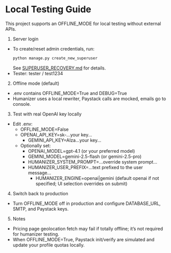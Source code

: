 # Local Testing Guide

This project supports an OFFLINE_MODE for local testing without external APIs.

1) Server login
- To create/reset admin credentials, run:
  ```bash
  python manage.py create_new_superuser
  ```
  See [SUPERUSER_RECOVERY.md](SUPERUSER_RECOVERY.md) for details.
- Tester: tester / test1234

2) Offline mode (default)
- .env contains OFFLINE_MODE=True and DEBUG=True
- Humanizer uses a local rewriter, Paystack calls are mocked, emails go to console.

3) Test with real OpenAI key locally
- Edit .env:
  - OFFLINE_MODE=False
  - OPENAI_API_KEY=sk-...your key...
    - GEMINI_API_KEY=AIza...your key...
  - Optionally set:
      - OPENAI_MODEL=gpt-4.1 (or your preferred model)
      - GEMINI_MODEL=gemini-2.5-flash (or gemini-2.5-pro)
    - HUMANIZER_SYSTEM_PROMPT=...override system prompt...
    - HUMANIZER_USER_PREFIX=...text prefixed to the user message...
      - HUMANIZER_ENGINE=openai|gemini (default openai if not specified; UI selection overrides on submit)

4) Switch back to production
- Turn OFFLINE_MODE off in production and configure DATABASE_URL, SMTP, and Paystack keys.

5) Notes
- Pricing page geolocation fetch may fail if totally offline; it’s not required for humanizer testing.
- When OFFLINE_MODE=True, Paystack init/verify are simulated and update your profile quotas locally.